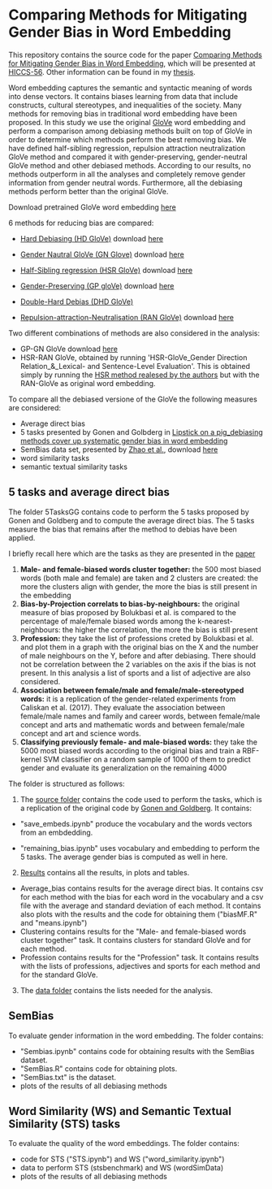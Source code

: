 # Comparing Methods for Mitigating Gender Bias in Word Embedding
This repository contains the source code for the paper [Comparing Methods for Mitigating Gender Bias in Word Embedding](), which will be presented at [HICCS-56](https://hicss.hawaii.edu/). Other information can be found in my [thesis](https://github.com/clarabiagi/Thesis). 

Word embedding captures the semantic and syntactic meaning of words into dense vectors. It contains biases learning from data that include constructs, cultural stereotypes, and inequalities of the society. Many methods for removing bias in traditional word embedding have been proposed. In this study we use the original [GloVe](https://nlp.stanford.edu/projects/glove/) word embedding and perform a comparison among debiasing methods built on top of GloVe in order to determine which methods perform the best removing bias. We have defined half-sibling regression, repulsion attraction neutralization GloVe method and compared it with gender-preserving, gender-neutral GloVe method and other debiased methods. According to our results, no methods outperform in all the analyses and completely remove gender information from gender neutral words. Furthermore, all the debiasing methods perform better than the original GloVe.

Download pretrained GloVe word embedding [here](https://drive.google.com/file/d/1jrbQmpB5ZNH4w54yujeAvNFAfVEG0SuE/view)


6 methods for reducing bias are compared:
 - [Hard Debiasing (HD GloVe)](https://arxiv.org/abs/1607.06520)
download [here](https://drive.google.com/drive/u/0/my-drive)
 - [Gender Nautral GloVe (GN Glove)](https://arxiv.org/abs/1809.01496)
 download [here](https://drive.google.com/file/d/1v82WF43w-lE-vpZd0JC1K8WYZQkTy_ii/view)
 - [Half-Sibling regression (HSR GloVe)](https://arxiv.org/abs/1911.10787)
 download [here](https://drive.google.com/file/d/1w7tl3xSg69L1zURTpQ6qDg0uXab_XKFw/view)
 - [Gender-Preserving (GP gloVe)](https://arxiv.org/abs/1906.00742)
   download [here](https://drive.google.com/file/d/12VK2-BpLAg_-VPVl_wcLBZbzd9wcwyqN/view)
 - [Double-Hard Debias (DHD GloVe)](https://arxiv.org/abs/1906.00742)
 
 - [Repulsion-attraction-Neutralisation (RAN GloVe)](https://arxiv.org/abs/2006.01938)
 download [here](https://drive.google.com/drive/folders/14yebEnP4kXHsTisfbeWxzo0J42O54QtD)
 
Two different combinations of methods are also considered in the analysis:
 - GP-GN GloVe
 download [here](https://drive.google.com/file/d/1Rn--1pxjBhyp5os7zw75VB-YQUHXcfgF/view)
 - HSR-RAN GloVe, obtained by running 'HSR-GloVe_Gender Direction Relation_&_Lexical- and Sentence-Level Evaluation'. This is obtained simply by running the [HSR method realesed by the authors](https://github.com/KunkunYang/GenderBiasHSR) but with the RAN-GloVe as original word embedding.
 
To compare all the debiased versione of the GloVe the following measures are considered:
- Average direct bias
- 5 tasks presented by Gonen and Golbderg in [Lipstick on a pig_debiasing methods cover up systematic gender bias in word embedding](https://arxiv.org/abs/1903.03862)
- SemBias  data set, presented by [Zhao et al.](https://arxiv.org/abs/1809.01496), download [here](https://github.com/uclanlp/gn_glove/blob/master/SemBias/SemBias)
- word similarity tasks
- semantic textual similarity tasks 


## 5 tasks and average direct bias
The folder 5TasksGG contains code to perform the 5 tasks proposed by Gonen and Goldberg and to compute the average direct bias. The 5 tasks measure the bias that remains after the method to debias have been applied. 

I briefly recall here which are the tasks as they are presented in the [paper](https://arxiv.org/abs/1903.03862)
1. **Male- and female-biased words cluster together:** the 500 most biased words (both male and female) are taken and 2 clusters are created: the more the clusters align with gender, the more the bias is still present in the embedding
2. **Bias-by-Projection correlats to bias-by-neighbours:** the original measure of bias proposed by Bolukbasi et al. is compared to the percentage of male/female biased words among the k-nearest-neighbours: the higher the correlation, the more the bias is still present
3. **Profession:**  they take the list of professions creted by Bolukbasi et al. and plot them in a graph with the original bias on the X and the number of male neighbours on the Y, before and after debiasing. There should not be correlation between the 2 variables on the axis if the bias is not present. In this analysis a list of sports and a list of adjective are also considered.
4. **Association between female/male and female/male-stereotyped words:** it is a replication of the gender-related experiments from Caliskan et al. (2017). They evaluate the association between female/male names and family and career words, between female/male concept and arts and mathematic words and between female/male concept and art and science words.
5. **Classifying previously female- and male-biased words:** they take the 5000 most biased words according to the original bias and train a RBF-kernel SVM classifier on a random sample of 1000 of them to predict gender and evaluate its generalization on the remaining 4000 

The folder is structured as follows:

1. The [source folder](./Bias/source) contains the code used to perform the tasks, which is a replication of the original code by [Gonen and Goldberg](https://github.com/gonenhila/gender_bias_lipstick). It contains:

- "save_embeds.ipynb" produce the vocabulary and the words vectors from an embdedding.

- "remaining_bias.ipynb" uses vocabulary and embedding to perform the 5 tasks. The average gender bias is computed as well in here. 

2. [Results](./Bias/results) contains all the results, in plots and tables.

- Average_bias contains results for the average direct bias. It contains csv for each method with the bias for each word in the vocabulary and a csv file with the average and standard deviation of each method. It contains also plots with the results and the code for obtaining them ("biasMF.R" and "means.ipynb")
- Clustering contains results for the "Male- and female-biased words cluster together" task. It contains clusters for standard GloVe and for each method.
- Profession contains results for the "Profession" task. It contains results with the lists of professions, adjectives and sports for each method and for the standard GloVe.

3. The [data folder](./5TasksGG/data) contains the lists needed for the analysis.

## SemBias
To evaluate gender information in the word embedding.
The folder contains:
- "Sembias.ipynb" contains code for obtaining results with the SemBias dataset. 
- "SemBias.R" contains code for obtaining plots.
- "SemBias.txt" is the dataset.
- plots of the results of all debiasing methods

## Word Similarity (WS) and Semantic Textual Similarity (STS) tasks
To evaluate the quality of the word embeddings.
The folder contains:
- code for STS ("STS.ipynb") and WS ("word_similarity.ipynb")
- data to perform STS (stsbenchmark) and WS (wordSimData)
- plots of the results of all debiasing methods 




